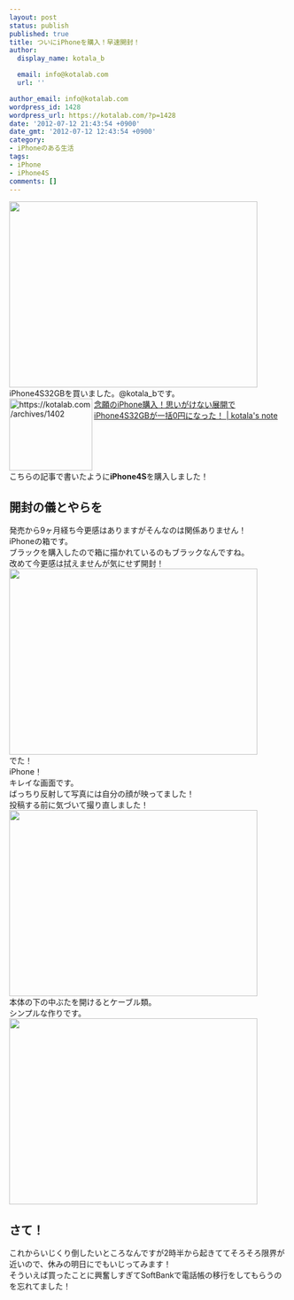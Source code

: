 ```yaml
---
layout: post
status: publish
published: true
title: ついにiPhoneを購入！早速開封！
author:
  display_name: kotala_b

  email: info@kotalab.com
  url: ''

author_email: info@kotalab.com
wordpress_id: 1428
wordpress_url: https://kotalab.com/?p=1428
date: '2012-07-12 21:43:54 +0900'
date_gmt: '2012-07-12 12:43:54 +0900'
category:
- iPhoneのある生活
tags:
- iPhone
- iPhone4S
comments: []
---
```

<p><a href="https://kotalab.com/wp-content/uploads/iphone_01.jpg" target="_blank"><img src="https://kotalab.com/wp-content/uploads/iphone_01.jpg" alt="" title="iphone_01" width="448" height="336" class="alignnone size-full wp-image-1430" /></a><br />
iPhone4S32GBを買いました。@kotala_bです。<br />
<a href="https://kotalab.com/iphone4s32gb-0yen" target="_blank"><img title="念願のiPhone購入！思いがけない展開でiPhone4S32GBが一括0円になった！ | kotala's note" src="https://capture.heartrails.com/150x130/1342095433402?https://kotalab.com/iphone4s32gb-0yen" alt="https://kotalab.com/archives/1402" width="150" height="130" align="left" /></a><a href="https://kotalab.com/iphone4s32gb-0yen" title="念願のiPhone購入！思いがけない展開でiPhone4S32GBが一括0円になった！" target="_blank">念願のiPhone購入！思いがけない展開でiPhone4S32GBが一括0円になった！ | kotala's note</a><br style="clear:both;" />こちらの記事で書いたように<strong>iPhone4S</strong>を購入しました！<br />
<!--more--></p>
<h2>開封の儀とやらを</h2>
<p>発売から9ヶ月経ち今更感はありますがそんなのは関係ありません！<br />
iPhoneの箱です。<br />
ブラックを購入したので箱に描かれているのもブラックなんですね。<br />
改めて今更感は拭えませんが気にせず開封！<br />
<a href="https://kotalab.com/wp-content/uploads/iphone_02.jpg" target="_blank"><img src="https://kotalab.com/wp-content/uploads/iphone_02.jpg" alt="" title="iphone_02" width="448" height="336" class="alignnone size-full wp-image-1431" /></a><br />
でた！<br />
iPhone！<br />
キレイな画面です。<br />
ばっちり反射して写真には自分の顔が映ってました！<br />
投稿する前に気づいて撮り直しました！<br />
<a href="https://kotalab.com/wp-content/uploads/iphone_03.jpg" target="_blank"><img src="https://kotalab.com/wp-content/uploads/iphone_03.jpg" alt="" title="iphone_03" width="448" height="336" class="alignnone size-full wp-image-1432" /></a><br />
本体の下の中ぶたを開けるとケーブル類。<br />
シンプルな作りです。<br />
<a href="https://kotalab.com/wp-content/uploads/iphone_04.jpg" target="_blank"><img src="https://kotalab.com/wp-content/uploads/iphone_04.jpg" alt="" title="iphone_04" width="448" height="336" class="alignnone size-full wp-image-1429" /></a></p>
<h2>さて！</h2>
<p>これからいじくり倒したいところなんですが2時半から起きててそろそろ限界が近いので、休みの明日にでもいじってみます！<br />
そういえば買ったことに興奮しすぎてSoftBankで電話帳の移行をしてもらうのを忘れてました！</p>
